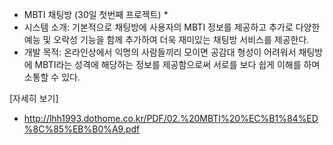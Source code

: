* MBTI 채팅방 (30일 첫번째 프로젝트) *
* 시스템 소개: 기본적으로 채팅방에 사용자의 MBTI 정보를 제공하고 추가로 다양한 예능 및 오락성 기능을 함께 추가하여 더욱 재미있는 채팅방 서비스를 제공한다.
* 개발 목적: 온라인상에서 익명의 사람들끼리 모이면 공감대 형성이 어려워서 채팅방에 MBTI라는 성격에 해당하는 정보를 제공함으로써 서로를 보다 쉽게 이해를 하며 소통할 수 있다.

[자세히 보기]
* http://lhh1993.dothome.co.kr/PDF/02.%20MBTI%20%EC%B1%84%ED%8C%85%EB%B0%A9.pdf
